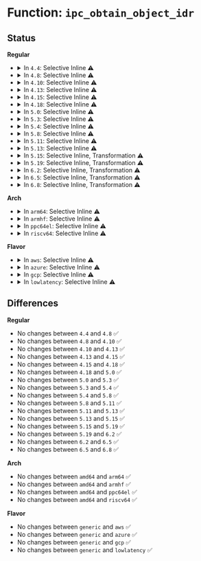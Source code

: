 # Function: <code>ipc_obtain_object_idr</code>

## Status
<b>Regular</b>
<ul>
<li>
<details>
<summary>In <code>4.4</code>: Selective Inline ⚠️</summary>

```c
struct kern_ipc_perm *ipc_obtain_object_idr(struct ipc_ids *ids, int id);
```

**Collision:** Unique Global

**Inline:** Selective

**Transformation:** False

**Instances:**

```
In ipc/util.c (ffffffff81324e90)
Location: ipc/util.c:558
Inline: True
Inline callers:
  - ipc/util.c:ipc_lock
  - ipc/util.c:ipc_obtain_object_check
Direct callers:
  - ipc/sem.c:SYSC_semtimedop
```
**Symbols:**

```
ffffffff81324e90-ffffffff81324ef4: ipc_obtain_object_idr (STB_GLOBAL)
```
</details>
</li>
<li>
<details>
<summary>In <code>4.8</code>: Selective Inline ⚠️</summary>

```c
struct kern_ipc_perm *ipc_obtain_object_idr(struct ipc_ids *ids, int id);
```

**Collision:** Unique Global

**Inline:** Selective

**Transformation:** False

**Instances:**

```
In ipc/util.c (ffffffff81359b85)
Location: ipc/util.c:553
Inline: True
Inline callers:
  - ipc/util.c:ipc_obtain_object_check
  - ipc/util.c:ipc_lock
Direct callers:
  - ipc/sem.c:SYSC_semtimedop
```
**Symbols:**

```
ffffffff81359a80-ffffffff81359ae3: ipc_obtain_object_idr (STB_GLOBAL)
```
</details>
</li>
<li>
<details>
<summary>In <code>4.10</code>: Selective Inline ⚠️</summary>

```c
struct kern_ipc_perm *ipc_obtain_object_idr(struct ipc_ids *ids, int id);
```

**Collision:** Unique Global

**Inline:** Selective

**Transformation:** False

**Instances:**

```
In ipc/util.c (ffffffff81370065)
Location: ipc/util.c:553
Inline: True
Inline callers:
  - ipc/util.c:ipc_obtain_object_check
  - ipc/util.c:ipc_lock
```
**Symbols:**

```
ffffffff8136ff60-ffffffff8136ffc3: ipc_obtain_object_idr (STB_GLOBAL)
```
</details>
</li>
<li>
<details>
<summary>In <code>4.13</code>: Selective Inline ⚠️</summary>

```c
struct kern_ipc_perm *ipc_obtain_object_idr(struct ipc_ids *ids, int id);
```

**Collision:** Unique Global

**Inline:** Selective

**Transformation:** False

**Instances:**

```
In ipc/util.c (ffffffff81383485)
Location: ipc/util.c:497
Inline: True
Inline callers:
  - ipc/util.c:ipc_obtain_object_check
  - ipc/util.c:ipc_lock
```
**Symbols:**

```
ffffffff813833d0-ffffffff81383407: ipc_obtain_object_idr (STB_GLOBAL)
```
</details>
</li>
<li>
<details>
<summary>In <code>4.15</code>: Selective Inline ⚠️</summary>

```c
struct kern_ipc_perm *ipc_obtain_object_idr(struct ipc_ids *ids, int id);
```

**Collision:** Unique Global

**Inline:** Selective

**Transformation:** False

**Instances:**

```
In ipc/util.c (ffffffff813a7835)
Location: ipc/util.c:560
Inline: True
Inline callers:
  - ipc/util.c:ipc_obtain_object_check
  - ipc/util.c:ipc_lock
Direct callers:
  - ipc/msg.c:msgctl_stat
  - ipc/sem.c:semctl_stat
  - ipc/shm.c:shmctl_stat
```
**Symbols:**

```
ffffffff813a7770-ffffffff813a77b5: ipc_obtain_object_idr (STB_GLOBAL)
```
</details>
</li>
<li>
<details>
<summary>In <code>4.18</code>: Selective Inline ⚠️</summary>

```c
struct kern_ipc_perm *ipc_obtain_object_idr(struct ipc_ids *ids, int id);
```

**Collision:** Unique Global

**Inline:** Selective

**Transformation:** False

**Instances:**

```
In ipc/util.c (ffffffff813d6bd5)
Location: ipc/util.c:564
Inline: True
Inline callers:
  - ipc/util.c:ipc_obtain_object_check
  - ipc/util.c:ipc_lock
Direct callers:
  - ipc/msg.c:msgctl_stat
  - ipc/sem.c:semctl_stat
  - ipc/shm.c:shmctl_stat
```
**Symbols:**

```
ffffffff813d6b10-ffffffff813d6b55: ipc_obtain_object_idr (STB_GLOBAL)
```
</details>
</li>
<li>
<details>
<summary>In <code>5.0</code>: Selective Inline ⚠️</summary>

```c
struct kern_ipc_perm *ipc_obtain_object_idr(struct ipc_ids *ids, int id);
```

**Collision:** Unique Global

**Inline:** Selective

**Transformation:** False

**Instances:**

```
In ipc/util.c (ffffffff813f11e5)
Location: ipc/util.c:564
Inline: True
Inline callers:
  - ipc/util.c:ipc_obtain_object_check
Direct callers:
  - ipc/msg.c:msgctl_stat
  - ipc/sem.c:semctl_stat
  - ipc/shm.c:do_shmat
  - ipc/shm.c:shmctl_stat
  - ipc/shm.c:shm_close
```
**Symbols:**

```
ffffffff813f11a0-ffffffff813f11d7: ipc_obtain_object_idr (STB_GLOBAL)
```
</details>
</li>
<li>
<details>
<summary>In <code>5.3</code>: Selective Inline ⚠️</summary>

```c
struct kern_ipc_perm *ipc_obtain_object_idr(struct ipc_ids *ids, int id);
```

**Collision:** Unique Global

**Inline:** Selective

**Transformation:** False

**Instances:**

```
In ipc/util.c (ffffffff8141d485)
Location: ipc/util.c:593
Inline: True
Inline callers:
  - ipc/util.c:ipc_obtain_object_check
Direct callers:
  - ipc/msg.c:msgctl_stat
  - ipc/sem.c:semctl_stat
  - ipc/shm.c:do_shmat
  - ipc/shm.c:shmctl_stat
  - ipc/shm.c:shm_close
```
**Symbols:**

```
ffffffff8141d440-ffffffff8141d47b: ipc_obtain_object_idr (STB_GLOBAL)
```
</details>
</li>
<li>
<details>
<summary>In <code>5.4</code>: Selective Inline ⚠️</summary>

```c
struct kern_ipc_perm *ipc_obtain_object_idr(struct ipc_ids *ids, int id);
```

**Collision:** Unique Global

**Inline:** Selective

**Transformation:** False

**Instances:**

```
In ipc/util.c (ffffffff814372d5)
Location: ipc/util.c:593
Inline: True
Inline callers:
  - ipc/util.c:ipc_obtain_object_check
Direct callers:
  - ipc/msg.c:msgctl_stat
  - ipc/sem.c:semctl_stat
  - ipc/shm.c:do_shmat
  - ipc/shm.c:shmctl_stat
  - ipc/shm.c:shm_close
```
**Symbols:**

```
ffffffff81437290-ffffffff814372cb: ipc_obtain_object_idr (STB_GLOBAL)
```
</details>
</li>
<li>
<details>
<summary>In <code>5.8</code>: Selective Inline ⚠️</summary>

```c
struct kern_ipc_perm *ipc_obtain_object_idr(struct ipc_ids *ids, int id);
```

**Collision:** Unique Global

**Inline:** Selective

**Transformation:** False

**Instances:**

```
In ipc/util.c (ffffffff81487665)
Location: ipc/util.c:593
Inline: True
Inline callers:
  - ipc/util.c:ipcctl_obtain_check
Direct callers:
  - ipc/msg.c:msgctl_stat
  - ipc/sem.c:semctl_stat
  - ipc/shm.c:do_shmat
  - ipc/shm.c:shmctl_stat
  - ipc/shm.c:shm_close
```
**Symbols:**

```
ffffffff814873d0-ffffffff8148740b: ipc_obtain_object_idr (STB_GLOBAL)
```
</details>
</li>
<li>
<details>
<summary>In <code>5.11</code>: Selective Inline ⚠️</summary>

```c
struct kern_ipc_perm *ipc_obtain_object_idr(struct ipc_ids *ids, int id);
```

**Collision:** Unique Global

**Inline:** Selective

**Transformation:** False

**Instances:**

```
In ipc/util.c (ffffffff814a4c89)
Location: ipc/util.c:593
Inline: True
Inline callers:
  - ipc/util.c:ipcctl_obtain_check
Direct callers:
  - ipc/msg.c:msgctl_stat
  - ipc/sem.c:semctl_stat
  - ipc/shm.c:do_shmat
  - ipc/shm.c:shmctl_stat
  - ipc/shm.c:shm_close
```
**Symbols:**

```
ffffffff814a49f0-ffffffff814a4a2b: ipc_obtain_object_idr (STB_GLOBAL)
```
</details>
</li>
<li>
<details>
<summary>In <code>5.13</code>: Selective Inline ⚠️</summary>

```c
struct kern_ipc_perm *ipc_obtain_object_idr(struct ipc_ids *ids, int id);
```

**Collision:** Unique Global

**Inline:** Selective

**Transformation:** False

**Instances:**

```
In ipc/util.c (ffffffff814aac49)
Location: ipc/util.c:593
Inline: True
Inline callers:
  - ipc/util.c:ipcctl_obtain_check
Direct callers:
  - ipc/msg.c:msgctl_stat
  - ipc/sem.c:semctl_stat
  - ipc/shm.c:do_shmat
  - ipc/shm.c:shmctl_stat
  - ipc/shm.c:shm_close
```
**Symbols:**

```
ffffffff814aa9b0-ffffffff814aa9eb: ipc_obtain_object_idr (STB_GLOBAL)
```
</details>
</li>
<li>
<details>
<summary>In <code>5.15</code>: Selective Inline, Transformation ⚠️</summary>

```c
struct kern_ipc_perm *ipc_obtain_object_idr(struct ipc_ids *ids, int id);
```

**Collision:** Unique Global

**Inline:** Selective

**Transformation:** True

**Instances:**

```
In ipc/util.c (ffffffff81502ee1)
Location: ipc/util.c:627
Inline: True
Inline callers:
  - ipc/util.c:ipc_obtain_object_check
Direct callers:
  - ipc/msg.c:msgctl_stat
  - ipc/sem.c:semctl_stat
  - ipc/shm.c:do_shmat
  - ipc/shm.c:shmctl_stat
  - ipc/shm.c:shm_close
```
**Symbols:**

```
ffffffff81cd292f-ffffffff81cd294e: ipc_obtain_object_idr.cold (STB_LOCAL)
ffffffff81502e70-ffffffff81502ec5: ipc_obtain_object_idr (STB_GLOBAL)
```
</details>
</li>
<li>
<details>
<summary>In <code>5.19</code>: Selective Inline, Transformation ⚠️</summary>

```c
struct kern_ipc_perm *ipc_obtain_object_idr(struct ipc_ids *ids, int id);
```

**Collision:** Unique Global

**Inline:** Selective

**Transformation:** True

**Instances:**

```
In ipc/util.c (ffffffff81594501)
Location: ipc/util.c:627
Inline: True
Inline callers:
  - ipc/util.c:ipc_obtain_object_check
Direct callers:
  - ipc/msg.c:msgctl_stat
  - ipc/sem.c:semctl_stat
  - ipc/shm.c:do_shmat
  - ipc/shm.c:shmctl_stat
  - ipc/shm.c:shm_close
```
**Symbols:**

```
ffffffff81e85a85-ffffffff81e85aa4: ipc_obtain_object_idr.cold (STB_LOCAL)
ffffffff81594480-ffffffff815944e1: ipc_obtain_object_idr (STB_GLOBAL)
```
</details>
</li>
<li>
<details>
<summary>In <code>6.2</code>: Selective Inline, Transformation ⚠️</summary>

```c
struct kern_ipc_perm *ipc_obtain_object_idr(struct ipc_ids *ids, int id);
```

**Collision:** Unique Global

**Inline:** Selective

**Transformation:** True

**Instances:**

```
In ipc/util.c (ffffffff8163d151)
Location: ipc/util.c:627
Inline: True
Inline callers:
  - ipc/util.c:ipc_obtain_object_check
Direct callers:
  - ipc/msg.c:msgctl_stat
  - ipc/sem.c:semctl_stat
  - ipc/shm.c:do_shmat
  - ipc/shm.c:shmctl_stat
  - ipc/shm.c:__shm_close
  - ipc/shm.c:__shm_open
```
**Symbols:**

```
ffffffff82072c93-ffffffff82072cb2: ipc_obtain_object_idr.cold (STB_LOCAL)
ffffffff8163d0c0-ffffffff8163d121: ipc_obtain_object_idr (STB_GLOBAL)
```
</details>
</li>
<li>
<details>
<summary>In <code>6.5</code>: Selective Inline, Transformation ⚠️</summary>

```c
struct kern_ipc_perm *ipc_obtain_object_idr(struct ipc_ids *ids, int id);
```

**Collision:** Unique Global

**Inline:** Selective

**Transformation:** True

**Instances:**

```
In ipc/util.c (ffffffff81675661)
Location: ipc/util.c:627
Inline: True
Inline callers:
  - ipc/util.c:ipc_obtain_object_check
Direct callers:
  - ipc/msg.c:msgctl_stat
  - ipc/sem.c:semctl_stat
  - ipc/shm.c:do_shmat
  - ipc/shm.c:shmctl_stat
  - ipc/shm.c:__shm_close
  - ipc/shm.c:__shm_open
```
**Symbols:**

```
ffffffff820f28ea-ffffffff820f2909: ipc_obtain_object_idr.cold (STB_LOCAL)
ffffffff816755d0-ffffffff81675631: ipc_obtain_object_idr (STB_GLOBAL)
```
</details>
</li>
<li>
<details>
<summary>In <code>6.8</code>: Selective Inline, Transformation ⚠️</summary>

```c
struct kern_ipc_perm *ipc_obtain_object_idr(struct ipc_ids *ids, int id);
```

**Collision:** Unique Global

**Inline:** Selective

**Transformation:** True

**Instances:**

```
In ipc/util.c (ffffffff816b1a21)
Location: ipc/util.c:627
Inline: True
Inline callers:
  - ipc/util.c:ipc_obtain_object_check
Direct callers:
  - ipc/msg.c:msgctl_stat
  - ipc/sem.c:semctl_stat
  - ipc/shm.c:do_shmat
  - ipc/shm.c:shmctl_stat
  - ipc/shm.c:__shm_close
  - ipc/shm.c:__shm_open
```
**Symbols:**

```
ffffffff821cfb9a-ffffffff821cfbb9: ipc_obtain_object_idr.cold (STB_LOCAL)
ffffffff816b1990-ffffffff816b19f1: ipc_obtain_object_idr (STB_GLOBAL)
```
</details>
</li>
</ul>
<b>Arch</b>
<ul>
<li>
<details>
<summary>In <code>arm64</code>: Selective Inline ⚠️</summary>

```c
struct kern_ipc_perm *ipc_obtain_object_idr(struct ipc_ids *ids, int id);
```

**Collision:** Unique Global

**Inline:** Selective

**Transformation:** False

**Instances:**

```
In ipc/util.c (ffff80001051daac)
Location: ipc/util.c:593
Inline: True
Inline callers:
  - ipc/util.c:ipc_obtain_object_check
Direct callers:
  - ipc/msg.c:msgctl_stat
  - ipc/sem.c:semctl_stat
  - ipc/shm.c:do_shmat
  - ipc/shm.c:shmctl_stat
  - ipc/shm.c:shm_close
```
**Symbols:**

```
ffff80001051da30-ffff80001051da88: ipc_obtain_object_idr (STB_GLOBAL)
```
</details>
</li>
<li>
<details>
<summary>In <code>armhf</code>: Selective Inline ⚠️</summary>

```c
struct kern_ipc_perm *ipc_obtain_object_idr(struct ipc_ids *ids, int id);
```

**Collision:** Unique Global

**Inline:** Selective

**Transformation:** False

**Instances:**

```
In ipc/util.c (c06d9f1c)
Location: ipc/util.c:593
Inline: True
Inline callers:
  - ipc/util.c:ipc_obtain_object_check
Direct callers:
  - ipc/msg.c:ksys_msgctl
  - ipc/sem.c:ksys_semctl
  - ipc/shm.c:do_shmat
  - ipc/shm.c:ksys_shmctl
  - ipc/shm.c:shm_close
  - ipc/shm.c:__shm_open
```
**Symbols:**

```
c06d9ecc-c06d9f08: ipc_obtain_object_idr (STB_GLOBAL)
```
</details>
</li>
<li>
<details>
<summary>In <code>ppc64el</code>: Selective Inline ⚠️</summary>

```c
struct kern_ipc_perm *ipc_obtain_object_idr(struct ipc_ids *ids, int id);
```

**Collision:** Unique Global

**Inline:** Selective

**Transformation:** False

**Instances:**

```
In ipc/util.c (c000000000666e14)
Location: ipc/util.c:593
Inline: True
Inline callers:
  - ipc/util.c:ipc_obtain_object_check
Direct callers:
  - ipc/msg.c:msgctl_stat
  - ipc/msg.c:msgctl_stat
  - ipc/sem.c:semctl_stat
  - ipc/sem.c:semctl_stat
  - ipc/shm.c:do_shmat
  - ipc/shm.c:shmctl_stat
  - ipc/shm.c:shmctl_stat
  - ipc/shm.c:shm_close
```
**Symbols:**

```
c000000000666d70-c000000000666de4: ipc_obtain_object_idr (STB_GLOBAL)
```
</details>
</li>
<li>
<details>
<summary>In <code>riscv64</code>: Selective Inline ⚠️</summary>

```c
struct kern_ipc_perm *ipc_obtain_object_idr(struct ipc_ids *ids, int id);
```

**Collision:** Unique Global

**Inline:** Selective

**Transformation:** False

**Instances:**

```
In ipc/util.c (ffffffe000385302)
Location: ipc/util.c:593
Inline: True
Inline callers:
  - ipc/util.c:ipc_obtain_object_check
Direct callers:
  - ipc/sem.c:__se_sys_semctl
  - ipc/sem.c:__se_sys_semctl
  - ipc/shm.c:do_shmat
  - ipc/shm.c:shm_close
```
**Symbols:**

```
ffffffe000385298-ffffffe0003852ee: ipc_obtain_object_idr (STB_GLOBAL)
```
</details>
</li>
</ul>
<b>Flavor</b>
<ul>
<li>
<details>
<summary>In <code>aws</code>: Selective Inline ⚠️</summary>

```c
struct kern_ipc_perm *ipc_obtain_object_idr(struct ipc_ids *ids, int id);
```

**Collision:** Unique Global

**Inline:** Selective

**Transformation:** False

**Instances:**

```
In ipc/util.c (ffffffff8142f8b5)
Location: ipc/util.c:593
Inline: True
Inline callers:
  - ipc/util.c:ipc_obtain_object_check
Direct callers:
  - ipc/msg.c:msgctl_stat
  - ipc/sem.c:semctl_stat
  - ipc/shm.c:do_shmat
  - ipc/shm.c:shmctl_stat
  - ipc/shm.c:shm_close
```
**Symbols:**

```
ffffffff8142f870-ffffffff8142f8ab: ipc_obtain_object_idr (STB_GLOBAL)
```
</details>
</li>
<li>
<details>
<summary>In <code>azure</code>: Selective Inline ⚠️</summary>

```c
struct kern_ipc_perm *ipc_obtain_object_idr(struct ipc_ids *ids, int id);
```

**Collision:** Unique Global

**Inline:** Selective

**Transformation:** False

**Instances:**

```
In ipc/util.c (ffffffff81420335)
Location: ipc/util.c:593
Inline: True
Inline callers:
  - ipc/util.c:ipc_obtain_object_check
Direct callers:
  - ipc/msg.c:msgctl_stat
  - ipc/sem.c:semctl_stat
  - ipc/shm.c:do_shmat
  - ipc/shm.c:shmctl_stat
  - ipc/shm.c:shm_close
```
**Symbols:**

```
ffffffff814202f0-ffffffff8142032b: ipc_obtain_object_idr (STB_GLOBAL)
```
</details>
</li>
<li>
<details>
<summary>In <code>gcp</code>: Selective Inline ⚠️</summary>

```c
struct kern_ipc_perm *ipc_obtain_object_idr(struct ipc_ids *ids, int id);
```

**Collision:** Unique Global

**Inline:** Selective

**Transformation:** False

**Instances:**

```
In ipc/util.c (ffffffff8142ba55)
Location: ipc/util.c:593
Inline: True
Inline callers:
  - ipc/util.c:ipc_obtain_object_check
Direct callers:
  - ipc/msg.c:msgctl_stat
  - ipc/sem.c:semctl_stat
  - ipc/shm.c:do_shmat
  - ipc/shm.c:shmctl_stat
  - ipc/shm.c:shm_close
```
**Symbols:**

```
ffffffff8142ba10-ffffffff8142ba4b: ipc_obtain_object_idr (STB_GLOBAL)
```
</details>
</li>
<li>
<details>
<summary>In <code>lowlatency</code>: Selective Inline ⚠️</summary>

```c
struct kern_ipc_perm *ipc_obtain_object_idr(struct ipc_ids *ids, int id);
```

**Collision:** Unique Global

**Inline:** Selective

**Transformation:** False

**Instances:**

```
In ipc/util.c (ffffffff81442a65)
Location: ipc/util.c:593
Inline: True
Inline callers:
  - ipc/util.c:ipc_obtain_object_check
Direct callers:
  - ipc/msg.c:msgctl_stat
  - ipc/sem.c:semctl_stat
  - ipc/shm.c:do_shmat
  - ipc/shm.c:shmctl_stat
  - ipc/shm.c:shm_close
```
**Symbols:**

```
ffffffff81442a20-ffffffff81442a5b: ipc_obtain_object_idr (STB_GLOBAL)
```
</details>
</li>
</ul>

## Differences
<b>Regular</b>
<ul>
<li>
No changes between <code>4.4</code> and <code>4.8</code> ✅
</li>
<li>
No changes between <code>4.8</code> and <code>4.10</code> ✅
</li>
<li>
No changes between <code>4.10</code> and <code>4.13</code> ✅
</li>
<li>
No changes between <code>4.13</code> and <code>4.15</code> ✅
</li>
<li>
No changes between <code>4.15</code> and <code>4.18</code> ✅
</li>
<li>
No changes between <code>4.18</code> and <code>5.0</code> ✅
</li>
<li>
No changes between <code>5.0</code> and <code>5.3</code> ✅
</li>
<li>
No changes between <code>5.3</code> and <code>5.4</code> ✅
</li>
<li>
No changes between <code>5.4</code> and <code>5.8</code> ✅
</li>
<li>
No changes between <code>5.8</code> and <code>5.11</code> ✅
</li>
<li>
No changes between <code>5.11</code> and <code>5.13</code> ✅
</li>
<li>
No changes between <code>5.13</code> and <code>5.15</code> ✅
</li>
<li>
No changes between <code>5.15</code> and <code>5.19</code> ✅
</li>
<li>
No changes between <code>5.19</code> and <code>6.2</code> ✅
</li>
<li>
No changes between <code>6.2</code> and <code>6.5</code> ✅
</li>
<li>
No changes between <code>6.5</code> and <code>6.8</code> ✅
</li>
</ul>
<b>Arch</b>
<ul>
<li>
No changes between <code>amd64</code> and <code>arm64</code> ✅
</li>
<li>
No changes between <code>amd64</code> and <code>armhf</code> ✅
</li>
<li>
No changes between <code>amd64</code> and <code>ppc64el</code> ✅
</li>
<li>
No changes between <code>amd64</code> and <code>riscv64</code> ✅
</li>
</ul>
<b>Flavor</b>
<ul>
<li>
No changes between <code>generic</code> and <code>aws</code> ✅
</li>
<li>
No changes between <code>generic</code> and <code>azure</code> ✅
</li>
<li>
No changes between <code>generic</code> and <code>gcp</code> ✅
</li>
<li>
No changes between <code>generic</code> and <code>lowlatency</code> ✅
</li>
</ul>
